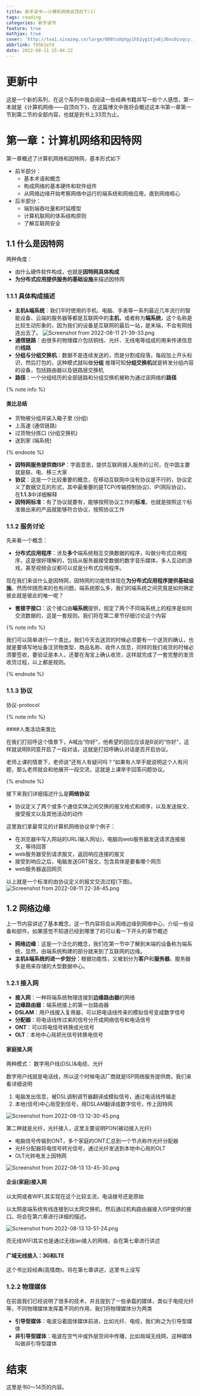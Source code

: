 ```yaml
---
title: 新手读书——计算机网络自顶向下(1)
tags: reading
categories: 新手读书
feature: true
mathjax: true
cover: 'http://tva1.sinaimg.cn/large/008tudqVgy1h52ygitjo8j30xc0ivqcy.jpg'
abbrlink: f9561e7d
date: 2022-08-11 15:04:22
---
```

# 更新中

这是一个新的系列，在这个系列中我会阅读一些经典书籍并写一些个人感悟，第一本就是《计算机网络——自顶向下》，在这篇博文中我将会概述这本书第一章第一节到第二节的全部内容，也就是到书上33页为止。

# 第一章：计算机网络和因特网

第一章概述了计算机网络和因特网，基本形式如下

- 前半部分：
  - 基本术语和概念
  - 构成网络的基本硬件和软件组件
  - 从网络边缘开始考察网络中运行的端系统和网络应用，直到网络核心
- 后半部分：
  - 端到端吞吐量和时延模型
  - 计算机联网的体系结构原则
  - 了解互联网安全

## 1.1 什么是因特网

两种角度：

- 由什么硬件软件构成，也就是**因特网具体构成**
- **为分布式应用提供服务的基础设施**来描述因特网

### 1.1.1 具体构成描述

- **主机&端系统**：我们平时使用的手机、电脑、手表等一系列最近几年流行的智能设备、云端的服务器等都是互联网中的**主机**，或者称为**端系统**，这个名称是比较生动形象的，因为我们的设备是互联网的最后一站，是末端，不会有网线连出去了。
  ![Screenshot from 2022-08-11 21-39-33.png](http://tva1.sinaimg.cn/large/008tudqVgy1h535os0gvej30vz0c8n08.jpg)
- **通信链路**：由很多的物理媒介包括铜线、光纤、无线电等组成的用来传递信息的**线路**
- **分组与分组交换机**：数据不是连续发送的，而是分割成段落，每段加上开头标识，然后打包的，这种模式就叫做**分组**
  推理可知**分组交换机**就是转发分组内容的设备，包括路由器以及链路层交换机
- **路径**：一个分组经历的全部链路和分组交换机被称为通过该网络的**路径**

{% note info %}

#### 类比总结

- 货物被分组并装入箱子里 (分组)
- 上高速 (通信链路)
- 过货物分拣口 (分组交换机)
- 送到家 (端系统)

{% endnote %}

- **因特网服务提供商ISP**：字面意思，提供互联网接入服务的公司，在中国主要就是联、电、移三大家
- **协议**：这是一个比较重要的概念，在移动互联网中没有协议是不行的，协议定义了数据交互的形式，其中最重要的是TCP(传输控制协议)、IP(网际协议)，在**1.1.3**中详细解释
- **因特网标准**：有了协议就要有，能够按照协议工作的**标准**，也就是按照这个标准做出来的产品就能够符合协议，按照协议工作

### 1.1.2 服务讨论

先来看一个概念：

- **分布式应用程序**：涉及**多个**端系统相互交换数据的程序，叫做分布式应用程序，这是很好理解的，包括从服务器接受数据的数字音乐媒体，多人互动的游戏，甚至视频会议都可以说是分布式应用程序。

现在我们来谈什么是因特网，因特网的功能性体现在**为分布式应用程序提供基础设施**，然而伴随而来的也有问题，端系统那么多，我们的端系统之间究竟是如何确定彼此就是彼此的唯一呢？

- **套接字接口**：这个接口由**端系统**提供，规定了两个不同端系统上的程序是如何交流数据的，这是一套规则。我们将在第二章节仔细讨论这个内容

{% note info %}

我们可以简单进行一个类比，我们今天去送货的时候必须要有一个送货的确认，也就是要填写地址备注货物类型、商品名称、收件人信息，同样的我们收货的时候必须要签收，要验证是本人，还要在淘宝上确认收货，这样就完成了一套完整的发货收货过程，以上都是规则。

{% endnote %}

### 1.1.3 协议

协议-protocol

{% note info %} 

####人类活动来类比

在我们打招呼这个情景下，A喊出“你好”，他希望的回应应该是B说的“你好”，这样就说明B同意开启了一段对话，这就是打招呼确认对话是否开启协议。

老师上课的情景下，老师说“还有人有疑问吗？”如果有人举手就说明这个人有问题，那么老师就会和他展开一段交流，这就是上课举手回答问题协议。

{% endnote %}

接下来我们详细描述什么是**网络协议**

- 协议定义了两个或多个通信实体之间交换的报文格式和顺序，以及发送报文、接受报文以及其他活动的动作

这里我们拿最常见的计算机网络协议举个例子：

- 在浏览器中写入网站的URL(输入网址)，电脑向web服务器发送请求连接报文，等待回答
- web服务器受到请求报文，返回响应连接的报文
- 接受到响应之后，电脑发送GRT报文，包含具体是要看哪个网页
- web服务器返回网页

以上就是一个标准的由协议定义的报文交流过程(下图)。
![Screenshot from 2022-08-11 22-38-45.png](http://tva1.sinaimg.cn/large/008tudqVgy1h537egwtj3j31020piah1.jpg)

## 1.2 网络边缘

上一节内容讲述了基本概念，这一节内容将会从网络边缘到网络中心，介绍一些设备和部件。如果感觉不知道已经到哪里了的可以看一下开头的章节概述

- **网络边缘**：这是一个泛化的概念，我们在第一节中了解到末端的设备称为端系统，显然，由端系统构建的部分就来到了互联网的边缘。
- **主机&端系统的进一步划分**：根据功能性，又被划分为**客户**和**服务器**。服务器多是用来存储的大型数据中心。

### 1.2.1 接入网

- **接入网**：一种将端系统物理连接到**边缘路由器**的网络
- **边缘路由器**：端系统接上的第一台路由器
- **DSLAM**：用户线接入复用器，可以把电话线传来的模拟信号变成数字信号
- **分配器**：将电话线传过来的信号分开成网络信号和电话信号
- **ONT**：可以将电信号转换成光信号
- **OLT**：本地中心局把光信号转换电信号

#### 家庭接入网

两种模式： 数字用户线(DSL)&电缆、光纤

数字用户线就是电话线，所以这个时候电话厂商就是ISP网络服务提供商，我们来看详细说明

1. 电脑发出信息，被DSL调制调节器翻译成模拟信号，通过电话线传输走
2. 本地(信号)中心局受到信号，用DSLAM翻译成数字信号，传上因特网

![Screenshot from 2022-08-13 12-30-45.png](http://tva1.sinaimg.cn/mw690/008tudqVgy1h551sr0cg0j30zp0eujx1.jpg)

第二种就是光纤，光纤接入，这里主要说明PON(被动接入光纤)

- 电脑信号传输到ONT，多个家庭的ONT汇总到一个节点称作光纤分配器
- 光纤分配器将电信号转光信号，通过光纤发送到本地中心局的OLT
- OLT光转电发上因特网

![Screenshot from 2022-08-13 13-45-30.png](http://tva1.sinaimg.cn/mw690/008tudqVgy1h55383u82wj30yw0frjv3.jpg)

#### 企业(家庭)接入网

以太网或者WIFI,其实现在这个比较主流，电话拨号还是原始

以太网是端系统有线连接到以太网交换机，然后通过机构路由器接入ISP提供的接口。将会在第六章进行详细的描述。

![Screenshot from 2022-08-13 13-51-24.png](http://tva1.sinaimg.cn/mw690/008tudqVgy1h553e7avigj30o80f0n04.jpg)

而无线WIFI其实也是通过无线lan接入的网络，会在第七章进行讲述

#### 广域无线接入：3G和LTE

这个书比较经典(高情商)。将在第七章讲述，这里书上没写

### 1.2.2 物理媒体

在前面我们已经说明了很多的技术，并且提到了一些承载的媒体，类似于电缆光纤等，不同物理媒体发挥着不同的作用，我们将物理媒体分为两类

- **引导型媒体**：电波沿着固体媒体前进，比如光纤、电缆，我们称之为引导型媒体
- **非引导型媒体**：电波在空气中或外层空间中传播，比如局域无线网，这种媒体叫做非引导型媒体

# 结束

这里是书0～14页的内容。
